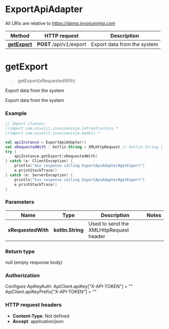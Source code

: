 # ExportApiAdapter

All URIs are relative to *https://demo.invoiceninja.com*

Method | HTTP request | Description
------------- | ------------- | -------------
[**getExport**](ExportApiAdapter.md#getExport) | **POST** /api/v1/export | Export data from the system


<a name="getExport"></a>
# **getExport**
> getExport(xRequestedWith)

Export data from the system

Export data from the system

### Example
```kotlin
// Import classes:
//import com.nivalit.invoiceninja.infrastructure.*
//import com.nivalit.invoiceninja.models.*

val apiInstance = ExportApiAdapter()
val xRequestedWith : kotlin.String = XMLHttpRequest // kotlin.String | Used to send the XMLHttpRequest header
try {
    apiInstance.getExport(xRequestedWith)
} catch (e: ClientException) {
    println("4xx response calling ExportApiAdapter#getExport")
    e.printStackTrace()
} catch (e: ServerException) {
    println("5xx response calling ExportApiAdapter#getExport")
    e.printStackTrace()
}
```

### Parameters

Name | Type | Description  | Notes
------------- | ------------- | ------------- | -------------
 **xRequestedWith** | **kotlin.String**| Used to send the XMLHttpRequest header |

### Return type

null (empty response body)

### Authorization


Configure ApiKeyAuth:
    ApiClient.apiKey["X-API-TOKEN"] = ""
    ApiClient.apiKeyPrefix["X-API-TOKEN"] = ""

### HTTP request headers

 - **Content-Type**: Not defined
 - **Accept**: application/json


